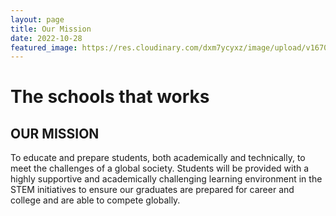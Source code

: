 ```yaml
---
layout: page
title: Our Mission
date: 2022-10-28
featured_image: https://res.cloudinary.com/dxm7ycyxz/image/upload/v1670346314/2022/01/software-development-4165307_1920_wnxahp.jpg
---
```

# The schools that works

## OUR MISSION

To educate and prepare students, both academically and technically, to meet the challenges of a global society. Students will be provided with a highly supportive and academically challenging learning environment in the STEM initiatives to ensure our graduates are prepared for career and college and are able to compete globally.